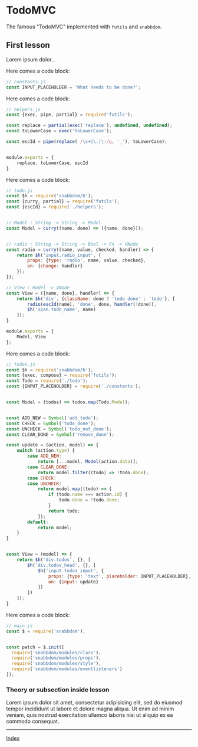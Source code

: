# TodoMVC
The famous "TodoMVC" implemented with `futils` and `snabbdom`.

## First lesson
Lorem ipsum dolor...

Here comes a code block:
```javascript
// constants.js
const INPUT_PLACEHOLDER = 'What needs to be done?';

```

Here comes a code block:
```javascript
// helpers.js
const {exec, pipe, partial} = require('futils');

const replace = partial(exec('replace'), undefined, undefined);
const toLowerCase = exec('toLowerCase');

const escId = pipe(replace( /\s+|\.|\:/g, '_'), toLowerCase);


module.exports = {
    replace, toLowerCase, escId
}
```

Here comes a code block:
```javascript
// todo.js
const $h = require('snabbdom/h');
const {curry, partial} = require('futils');
const {escId} = require('./helpers');


// Model : String -> String -> Model
const Model = curry((name, done) => ({name, done}));


// radio : String -> String -> Bool -> Fn -> VNode
const radio = curry((name, value, checked, handler) => {
    return $h('input.radio_input', {
        props: {type: 'radio', name, value, checked},
        on: {change: handler}
    });
});

// View : Model -> VNode
const View = ({name, done}, handler) => {
    return $h('div', {className: done ? 'todo done' : 'todo'}, [
        radio(escId(name), 'done', done, handler(!done)),
        $h('span.todo_name', name)
    ]);
}

module.exports = {
    Model, View
};
```

Here comes a code block:
```javascript
// todos.js
const $h = require('snabbdom/h');
const {exec, compose} = require('futils');
const Todo = require('./todo');
const {INPUT_PLACEHOLDER} = require('./constants');


const Model = (todos) => todos.map(Todo.Model);


const ADD_NEW = Symbol('add_todo');
const CHECK = Symbol('todo_done');
const UNCHECK = Symbol('todo_not_done');
const CLEAR_DONE = Symbol('remove_done');

const update = (action, model) => {
    switch (action.type) {
        case ADD_NEW:
            return [...model, Model(action.data)];
        case CLEAR_DONE:
            return model.filter((todo) => !todo.done);
        case CHECK:
        case UNCHECK:
            return model.map((todo) => {
                if (todo.name === action.id) {
                    todo.done = !todo.done;
                }
                return todo;
            });
        default:
            return model;
    }
}


const View = (model) => {
    return $h('div.todos', {}, [
        $h('div.todos_head', {}, [
            $h('input.todos_input', {
                props: {type: 'text', placeholder: INPUT_PLACEHOLDER},
                on: {input: update}
            })
        ])
    ]);
}
```
Here comes a code block:
```javascript
// main.js
const $ = require('snabbdom');


const patch = $.init([
  require('snabbdom/modules/class'),
  require('snabbdom/modules/props'),
  require('snabbdom/modules/style'),
  require('snabbdom/modules/eventlisteners')
]);

```

### Theory or subsection inside lesson
Lorem ipsum dolor sit amet, consectetur adipisicing elit, sed do eiusmod
tempor incididunt ut labore et dolore magna aliqua. Ut enim ad minim veniam,
quis nostrud exercitation ullamco laboris nisi ut aliquip ex ea commodo
consequat.


---
[Index](./readme.md)






